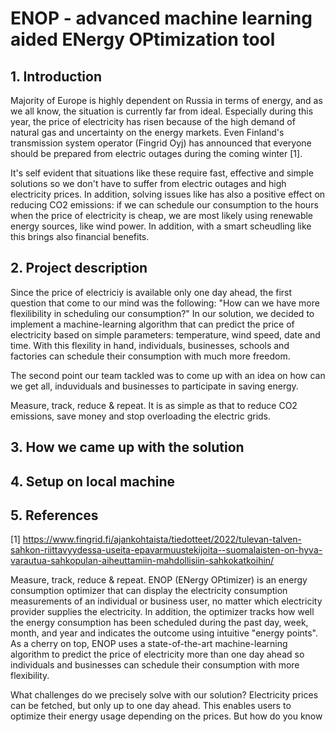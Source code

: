 # ENOP - advanced machine learning aided ENergy OPtimization tool

## 1. Introduction

Majority of Europe is highly dependent on Russia in terms of energy, and as we all know, the situation is currently far from ideal. Especially during this year, the price of electricity has risen because of the high demand of natural gas and uncertainty on the energy markets. Even Finland's transmission system operator (Fingrid Oyj) has announced that everyone should be prepared from electric outages during the coming winter [1].

It's self evident that situations like these require fast, effective and simple solutions so we don't have to suffer from electric outages and high electricity prices. In addition, solving issues like has also a positive effect on reducing CO2 emissions: if we can schedule our consumption to the hours when the price of electricity is cheap, we are most likely using renewable energy sources, like wind power. In addition, with a smart scheudling like this brings also financial benefits.

## 2. Project description

Since the price of electriciy is available only one day ahead, the first question that come to our mind was the following: "How can we have more flexilibility in scheduling our consumption?" In our solution, we decided to implement a machine-learning algorithm that can predict the price of electricity based on simple parameters: temperature, wind speed, date and time. With this flexility in hand, individuals, businesses, schools and factories can schedule their consumption with much more freedom.

The second point our team tackled was to come up with an idea on how can we get all, induviduals and businesses to participate in saving energy.

Measure, track, reduce & repeat. It is as simple as that to reduce CO2 emissions, save money and stop overloading the electric grids.

## 3. How we came up with the solution

## 4. Setup on local machine

## 5. References

[1] https://www.fingrid.fi/ajankohtaista/tiedotteet/2022/tulevan-talven-sahkon-riittavyydessa-useita-epavarmuustekijoita--suomalaisten-on-hyva-varautua-sahkopulan-aiheuttamiin-mahdollisiin-sahkokatkoihin/

Measure, track, reduce & repeat.  ENOP (ENergy OPtimizer)  is an energy consumption optimizer that can display the electricity consumption measurements of an individual or business user, no matter which electricity provider supplies the electricity. In addition, the optimizer tracks how well the energy consumption has been scheduled during the past day, week, month, and year and indicates the outcome using intuitive "energy points". As a cherry on top, ENOP uses a state-of-the-art machine-learning algorithm to predict the price of electricity more than one day ahead so individuals and businesses can schedule their consumption with more flexibility.

What challenges do we precisely solve with our solution?
Electricity prices can be fetched, but only up to one day ahead. This enables users to optimize their energy usage depending on the prices. But how do you know 